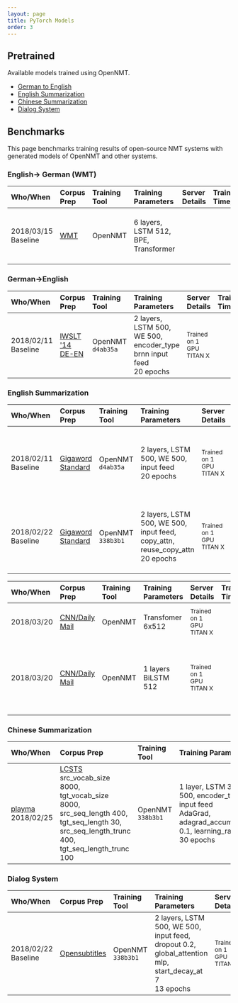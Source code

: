 ```yaml
---
layout: page
title: PyTorch Models
order: 3
---
```


## Pretrained


Available models trained using OpenNMT.

* [German to English](http://lstm.seas.harvard.edu/latex/opennmt-py-models/translate/de-en/baseline-brnn2.s131_acc_62.71_ppl_7.74_e20.pt)
* [English Summarization](http://lstm.seas.harvard.edu/latex/opennmt-py-models/summary/model-copy_acc_51.78_ppl_11.71_e20.pt)
* [Chinese Summarization](http://lstm.seas.harvard.edu/latex/opennmt-py-models/summary/LCSTS/model_acc_56.86_ppl_10.97_e11.pt)
* [Dialog System](http://lstm.seas.harvard.edu/latex/opennmt-py-models/dialog/model_acc_39.74_ppl_26.63_e13.pt)

## Benchmarks

This page benchmarks training results of open-source NMT systems with generated models of OpenNMT and other systems.

### English-> German (WMT)


| Who/When      | Corpus Prep     | Training Tool | Training Parameters | Server Details | Training Time/Memory | Translation Parameters | Scores | Model |
|:------------- |:--------------- |:-------------|:-------------------|:---------------|:-------------|:------------|:------|:-----|
| 2018/03/15<br>Baseline | [WMT](https://s3.amazonaws.com/opennmt-trainingdata/wmt_ende_sp.tar.gz) | OpenNMT  | 6 layers, LSTM 512, BPE, Transformer |   |  | [here](http://opennmt.net/OpenNMT-py/FAQ.html#how-do-i-use-the-transformer-model) | BLEU Score: WMT14 26.89 WMT17: 28.09  |  [here](https://s3.amazonaws.com/opennmt-models/transformer-ende-wmt-pyOnmt.tar.gz) |

### German->English

| Who/When      | Corpus Prep     | Training Tool | Training Parameters | Server Details | Training Time/Memory | Translation Parameters | Scores | Model |
|:------------- |:--------------- |:-------------|:-------------------|:---------------|:-------------|:------------|:------|:-----|
| 2018/02/11<br>Baseline | [IWSLT '14 DE-EN](https://github.com/facebookresearch/fairseq-py/blob/master/data/prepare-iwslt14.sh) | OpenNMT `d4ab35a` | 2 layers, LSTM 500, WE 500, encoder_type brnn input feed<br>20 epochs | <small>Trained on 1 GPU TITAN X  |  | | BLEU Score: 30.33 | 203MB [here](https://s3.amazonaws.com/opennmt-models/iwslt-brnn2.s131_acc_62.71_ppl_7.74_e20.pt) |

### English Summarization

| Who/When      | Corpus Prep     | Training Tool | Training Parameters | Server Details | Training Time/Memory | Translation Parameters | Scores | Model |
|:------------- |:--------------- |:-------------|:-------------------|:---------------|:-------------|:------------|:------|:-----|
| 2018/02/11<br>Baseline | [Gigaword Standard](https://github.com/harvardnlp/sent-summary) | OpenNMT `d4ab35a` | 2 layers, LSTM 500, WE 500, input feed<br>20 epochs | <small>Trained on 1 GPU TITAN X  |  | | Gigaword F-Score R1: 33.60 R2: 16.29 RL: 31.45  | 331MB [here](https://s3.amazonaws.com/opennmt-models/gigaword_nocopy_acc_51.33_ppl_12.74_e20.pt) |
| 2018/02/22<br>Baseline | [Gigaword Standard](https://github.com/harvardnlp/sent-summary) | OpenNMT `338b3b1` | 2 layers, LSTM 500, WE 500, input feed, copy_attn, reuse_copy_attn<br>20 epochs | <small>Trained on 1 GPU TITAN X  |  | replace_unk | Gigaword F-Score R1: 35.51 R2: 17.35 RL: 33.17  | 331MB [here](https://s3.amazonaws.com/opennmt-models/gigaword_copy_acc_51.78_ppl_11.71_e20.pt) |
  
  
 | Who/When      | Corpus Prep     | Training Tool | Training Parameters | Server Details | Training Time/Memory | Translation Parameters | Scores | Model |
|:------------- |:--------------- |:-------------|:-------------------|:---------------|:-------------|:------------|:------|:-----|
| 2018/03/20<br> | [CNN/Daily Mail](https://github.com/harvardnlp/sent-summary) | OpenNMT | Transfomer 6x512 | <small>Trained on 1 GPU TITAN X  |  | [here](http://opennmt.net/OpenNMT-py/Summarization.html) | Gigaword F-Score R1:  R2:  RL:   | 1.1GB [here](https://s3.amazonaws.com/opennmt-models/sum_transformer_model_acc_57.25_ppl_9.22_e16.pt) |
| 2018/03/20<br> | [CNN/Daily Mail](https://github.com/harvardnlp/sent-summary) | OpenNMT | 1 layers BiLSTM 512 | <small>Trained on 1 GPU TITAN X  |  | | Gigaword F-Score R1: 39.12 R2: 17.35  RL: 36.12  | 900MB [here](https://s3.amazonaws.com/opennmt-models/ada6_bridge_oldcopy_tagged_larger_acc_54.84_ppl_10.58_e17.pt) |

### Chinese Summarization

| Who/When      | Corpus Prep     | Training Tool | Training Parameters | Server Details | Training Time/Memory | Translation Parameters | Scores | Model |
|:------------- |:--------------- |:-------------|:-------------------|:---------------|:-------------|:------------|:------|:-----|
|[playma](https://github.com/playma) 2018/02/25 | [LCSTS](http://icrc.hitsz.edu.cn/Article/show/139.html)<br/>src_vocab_size 8000, tgt_vocab_size 8000, src_seq_length 400, tgt_seq_length 30, src_seq_length_trunc 400, tgt_seq_length_trunc 100 | OpenNMT `338b3b1` | 1 layer, LSTM 300, WE 500, encoder_type brnn, input feed<br>AdaGrad, adagrad_accumulator_init 0.1, learning_rate 0.15<br/>30 epochs |  | | | Gigaword F-Score R1: 35.67 R2: 23.06 RL: 33.14  | 99MB [here](https://s3.amazonaws.com/opennmt-models/lcsts_acc_56.86_ppl_10.97_e11.pt) |

### Dialog System

| Who/When      | Corpus Prep     | Training Tool | Training Parameters | Server Details | Training Time/Memory | Translation Parameters | Scores | Model |
|:------------- |:--------------- |:-------------|:-------------------|:---------------|:-------------|:------------|:------|:-----|
| 2018/02/22<br>Baseline | [Opensubtitles](http://opus.lingfil.uu.se/download.php?f=OpenSubtitles/en.tar.gz) | OpenNMT `338b3b1` | 2 layers, LSTM 500, WE 500, input feed, dropout 0.2, global_attention mlp, start_decay_at 7<br>13 epochs | <small>Trained on 1 GPU TITAN X  |  | | TBD  | 355MB [here](https://s3.amazonaws.com/opennmt-models/dialog_acc_39.74_ppl_26.63_e13.pt) |


